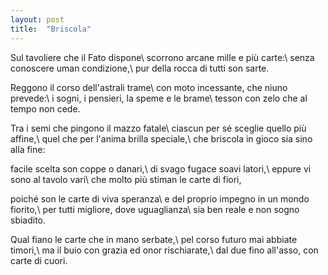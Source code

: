 ```yaml
---
layout: post
title:  "Briscola"
---
```


Sul tavoliere che il Fato dispone\\
scorrono arcane mille e più carte:\\
senza conoscere uman condizione,\\
pur della rocca di tutti son sarte.

Reggono il corso dell'astrali trame\\
con moto incessante, che niuno prevede:\\
i sogni, i pensieri, la speme e le brame\\
tesson con zelo che al tempo non cede.

Tra i semi che pingono il mazzo fatale\\
ciascun per sé sceglie quello più affine,\\
quel che per l'anima brilla speciale,\\
che briscola in gioco sia sino alla fine:

facile scelta son coppe o danari,\\
di svago fugace soavi latori,\\
eppure vi sono al tavolo vari\\
che molto più stiman le carte di fiori,

poiché son le carte di viva speranza\\
e del proprio impegno in un mondo fiorito,\\
per tutti migliore, dove uguaglianza\\
sia ben reale e non sogno sbiadito.

Qual fiano le carte che in mano serbate,\\
pel corso futuro mai abbiate timori,\\
ma il buio con grazia ed onor rischiarate,\\
dal due fino all'asso, con carte di cuori.
